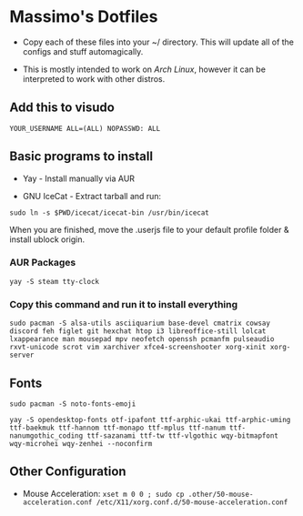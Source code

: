 # Massimo's Dotfiles

- Copy each of these files into your ~/ directory. This will update all of the configs and stuff automagically.

- This is mostly intended to work on *Arch Linux*, however it can be interpreted to work with other distros.

## Add this to visudo

`YOUR_USERNAME ALL=(ALL) NOPASSWD: ALL`

## Basic programs to install

- Yay - Install manually via AUR

- GNU IceCat - Extract tarball and run:

`sudo ln -s $PWD/icecat/icecat-bin /usr/bin/icecat`

When you are finished, move the .userjs file to your default profile folder & install ublock origin.

### AUR Packages

`yay -S steam tty-clock`

### Copy this command and run it to install everything 

`sudo pacman -S alsa-utils asciiquarium base-devel cmatrix cowsay discord feh figlet git hexchat htop i3 libreoffice-still lolcat lxappearance man mousepad mpv neofetch openssh pcmanfm pulseaudio rxvt-unicode scrot vim xarchiver xfce4-screenshooter xorg-xinit xorg-server`

## Fonts

`sudo pacman -S noto-fonts-emoji`

`yay -S opendesktop-fonts otf-ipafont ttf-arphic-ukai ttf-arphic-uming ttf-baekmuk ttf-hannom ttf-monapo ttf-mplus ttf-nanum ttf-nanumgothic_coding ttf-sazanami ttf-tw ttf-vlgothic wqy-bitmapfont wqy-microhei wqy-zenhei --noconfirm`

## Other Configuration

- Mouse Acceleration: `xset m 0 0 ; sudo cp .other/50-mouse-acceleration.conf /etc/X11/xorg.conf.d/50-mouse-acceleration.conf`
